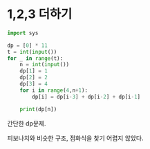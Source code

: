 # 1,2,3 더하기

```python
import sys

dp = [0] * 11
t = int(input())
for _ in range(t):
    n = int(input())
    dp[1] = 1
    dp[2] = 2
    dp[3] = 4
    for i in range(4,n+1):
        dp[i] = dp[i-3] + dp[i-2] + dp[i-1]

    print(dp[n])
```





간단한 dp문제.

피보나치와 비슷한 구조, 점화식을 찾기 어렵지 않았다.